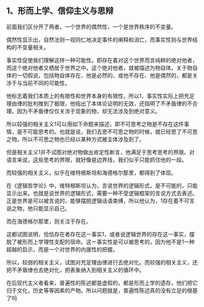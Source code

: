 <h2>1、形而上学、信仰主义与思辩</h2><p data-pid="GL4TlZXi">前面我们区分开了两者，一个世界的偶然性，一个是世界秩序的不变量。</p><p data-pid="AK7Hcp1A">偶然性显示出，自然法则一视同仁地决定事件的阐释和消亡，而事实性则与世界结构的不变量相关。</p><p data-pid="zj40rb3Z">事实性促使我们理解这样一种可能性，即存在着对这个世界而言纯粹的绝对他者，而这个绝对他者又栖居于世界之中。这个绝对他者，就被描述为物自体，关于物自体的一切假说，包括物自体存在、他是必然的、或他不存在、他是偶然的，都是关涉于与当前不同的可能性。</p><p data-pid="vCBHJkRj">他标志着我们本质上的有限性和世界本身的有限性，所以1，事实性实际上把充足理由律的批判推到了极限，他指出了本体论证明的无效，还指明了不矛盾律的不合理。因为不矛盾律仅仅关涉于现象的物，却无法涉及到绝对意义。</p><p data-pid="HexXsG6z">所以较强的相关主义1可以用如下命题来描述，即不可思考之物是不存在这件事情，是不可能思考的。也就是说，我们去思不可思之物的时候，就已经思了不可思之物。所以不可思之物也已经以某种方式被主体涉及到了。</p><p data-pid="86XsRC_L">但是相关主义1并不试图对绝对物做出肯定性断言，他满足于思考思考的界限。对语言来说，这些思考的界限，就好像是边界线，我们似乎只能抓住他的一段。</p><p data-pid="nFh7xR9d">而较强的相关主义，似乎在维特根斯坦和海德格尔那里，都得到了体现。</p><p data-pid="mQNkdqyY">在《逻辑哲学论》中，维特根斯坦认为，言说世界的逻辑形式，是不可能的，只能显示出来。也就是说世界的逻辑形式，需要一种不受逻辑框架的言说方式去表述。正是世界是可以被言说的，能够摆脱逻辑话语束缚，所以他认为，1存在着不可言说之物，他只能显示自己。</p><p data-pid="l_AUy-8c">而在海德格尔那里，则关注于存在。</p><p data-pid="OIzywAKj">这都试图说明，恰恰存在者存在这一事实1，或者说逻辑世界的存在这一事实，摆脱了被形而上学理性支配的宿命。这一事实性是可以被思考的，因为他不是1一种超越的启示，而是一个对世界的内援性的把握。</p><p data-pid="vHHeCOFB">所以，较弱的相关主义，试图对充足理由律进行去绝对化。而较强的相关主义，还把不矛盾律也去绝对化，把表象纳入到相关主义的循环中。</p><p data-pid="o5m1ZDGQ">在后现代主义者看来，普遍性的陈述都是虚假的，都是形而上学的遗存，他们把它归于文化，历史等等因素的产物。所以问题就是，普遍性陈述真的没有立足的根基了吗</p><p></p><p></p><p></p><p></p><p></p><p></p><p></p><p></p>